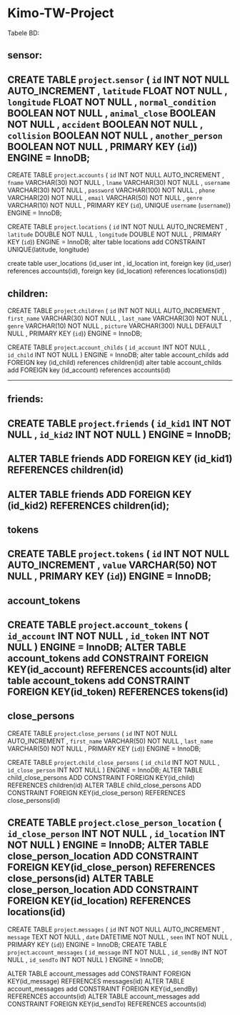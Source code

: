 # Kimo-TW-Project

Tabele BD:

sensor:
----------------------------
CREATE TABLE `project`.`sensor` ( `id` INT NOT NULL AUTO_INCREMENT , `latitude` FLOAT NOT NULL , `longitude` FLOAT NOT NULL , `normal_condition` BOOLEAN NOT NULL , `animal_close` BOOLEAN NOT NULL , `accident` BOOLEAN NOT NULL , `collision` BOOLEAN NOT NULL , `another_person` BOOLEAN NOT NULL , PRIMARY KEY (`id`)) ENGINE = InnoDB;
----------------------------

CREATE TABLE `project`.`accounts` ( `id` INT NOT NULL AUTO_INCREMENT ,  `fname` VARCHAR(30) NOT NULL ,  `lname` VARCHAR(30) NOT NULL ,  `username` VARCHAR(30) NOT NULL ,  `password` VARCHAR(100) NOT NULL ,  `phone` VARCHAR(20) NOT NULL ,  `email` VARCHAR(50) NOT NULL ,  `genre` VARCHAR(10) NOT NULL ,    PRIMARY KEY  (`id`),    UNIQUE  `username` (`username`)) ENGINE = InnoDB;

CREATE TABLE `project`.`locations` ( `id` INT NOT NULL AUTO_INCREMENT ,  `latitude` DOUBLE NOT NULL ,  `longitude` DOUBLE NOT NULL ,    PRIMARY KEY  (`id`)) ENGINE = InnoDB;
alter table locations add CONSTRAINT UNIQUE(latitude, longitude)

create table user_locations (id_user int , id_location int, foreign key (id_user) references accounts(id), foreign key (id_location) references locations(id))

children:
----------------------------
CREATE TABLE `project`.`children` ( `id` INT NOT NULL AUTO_INCREMENT , `first_name` VARCHAR(30) NOT NULL , `last_name` VARCHAR(30) NOT NULL , `genre` VARCHAR(10) NOT NULL , `picture` VARCHAR(300) NULL DEFAULT NULL , PRIMARY KEY (`id`)) ENGINE = InnoDB; 

CREATE TABLE `project`.`account_childs` ( `id_account` INT NOT NULL , `id_child` INT NOT NULL ) ENGINE = InnoDB;
alter table account_childs add FOREIGN key (id_child) references children(id)
alter table account_childs add FOREIGN key (id_account) references accounts(id)

----------------------------
friends:
----------------------------
CREATE TABLE `project`.`friends` ( `id_kid1` INT NOT NULL , `id_kid2` INT NOT NULL ) ENGINE = InnoDB;
--
ALTER TABLE friends
ADD FOREIGN KEY (id_kid1) REFERENCES children(id)
--
ALTER TABLE friends
ADD FOREIGN KEY (id_kid2) REFERENCES children(id);
----------------------------
tokens
----------------------------
CREATE TABLE `project`.`tokens` ( `id` INT NOT NULL AUTO_INCREMENT , `value` VARCHAR(50) NOT NULL , PRIMARY KEY (`id`)) ENGINE = InnoDB;
----------------------------
account_tokens
----------------------------
CREATE TABLE `project`.`account_tokens` ( `id_account` INT NOT NULL , `id_token` INT NOT NULL ) ENGINE = InnoDB;
ALTER TABLE account_tokens add CONSTRAINT FOREIGN KEY(id_account) REFERENCES accounts(id)
alter table account_tokens add CONSTRAINT FOREIGN KEY(id_token) REFERENCES tokens(id)
----------------------------
close_persons
----------------------------
CREATE TABLE `project`.`close_persons` ( `id` INT NOT NULL AUTO_INCREMENT , `first_name` VARCHAR(50) NOT NULL , `last_name` VARCHAR(50) NOT NULL , PRIMARY KEY (`id`)) ENGINE = InnoDB;

CREATE TABLE `project`.`child_close_persons` ( `id_child` INT NOT NULL , `id_close_person` INT NOT NULL ) ENGINE = InnoDB; 
ALTER TABLE child_close_persons ADD CONSTRAINT FOREIGN KEY(id_child) REFERENCES children(id)
ALTER TABLE child_close_persons ADD CONSTRAINT FOREIGN KEY(id_close_person) REFERENCES close_persons(id)

CREATE TABLE `project`.`close_person_location` ( `id_close_person` INT NOT NULL , `id_location` INT NOT NULL ) ENGINE = InnoDB; 
ALTER TABLE close_person_location ADD CONSTRAINT FOREIGN KEY(id_close_person) REFERENCES close_persons(id)
ALTER TABLE close_person_location ADD CONSTRAINT FOREIGN KEY(id_location) REFERENCES locations(id)
----------------------------

CREATE TABLE `project`.`messages` ( `id` INT NOT NULL AUTO_INCREMENT , `message` TEXT NOT NULL , `date` DATETIME NOT NULL , `seen` INT NOT NULL , PRIMARY KEY (`id`)) ENGINE = InnoDB;
CREATE TABLE `project`.`account_messages` ( `id_message` INT NOT NULL , `id_sendBy` INT NOT NULL , `id_sendTo` INT NOT NULL ) ENGINE = InnoDB;

ALTER TABLE account_messages add CONSTRAINT FOREIGN KEY(id_message) REFERENCES messages(id)
ALTER TABLE account_messages add CONSTRAINT FOREIGN KEY(id_sendBy) REFERENCES accounts(id)
ALTER TABLE account_messages add CONSTRAINT FOREIGN KEY(id_sendTo) REFERENCES accounts(id)
